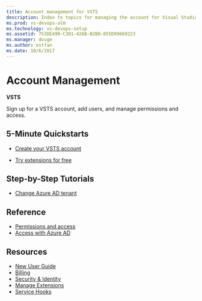 ```yaml
---
title: Account management for VSTS  
description: Index to topics for managing the account for Visual Studio Team Services (VSTS)
ms.prod: vs-devops-alm
ms.technology: vs-devops-setup
ms.assetid: 753DE499-C3D1-426B-B2B0-855D99669223
ms.manager: douge
ms.author: estfan
ms.date: 10/6/2017
---
```


# Account Management 

**VSTS**

Sign up for a VSTS account, add users, and manage permissions and access.


## 5-Minute Quickstarts  

* [Create your VSTS account](create-account-msa-or-work-student.md)
<!-- Can't add "add user" which is really obvious quick start item because it must then be in the quick starts in
     the toc, and there's a rule that you must not duplicate TOC entries for browsing.  There is a hard call here that
     users are more likely to ignore quick starts after first blush usage, so they are more likely to find adding users
     in the How-to Guides section.  The ripple effect is that truly new users using the index page won't be guided as
     well as repeat users who need to find common tasks readily if they are browsing.
     -->
* [Try extensions for free](../billing/try-additional-features-vs.md)


## Step-by-Step Tutorials

* [Change Azure AD tenant](change-azure-active-directory-vsts-account.md)

 
## Reference 

* [Permissions and access](/vsts/security/permissions-access?toc=/vsts/accounts/toc.json&bc=/vsts/accounts/breadcrumb/toc.json)
* [Access with Azure AD](access-with-azure-ad.md)


## Resources 

* [New User Guide](../user-guide/index.md)  
* [Billing](../billing/index.md)
* [Security & Identity](../security/index.md)
* [Manage Extensions](../marketplace/index.md)
* [Service Hooks](../service-hooks/index.md)
